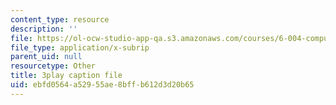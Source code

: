 ```yaml
---
content_type: resource
description: ''
file: https://ol-ocw-studio-app-qa.s3.amazonaws.com/courses/6-004-computation-structures-spring-2017/ebfd0564a52955ae8bffb612d3d20b65_cTU43KgGLFw.vtt
file_type: application/x-subrip
parent_uid: null
resourcetype: Other
title: 3play caption file
uid: ebfd0564-a529-55ae-8bff-b612d3d20b65
---
```

